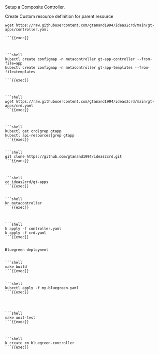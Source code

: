 Setup a Composite Controller.

Create Custom resource definition for parent resource
```shell
wget https://raw.githubusercontent.com/gtanand1994/ideas2crd/main/gt-apps/controller.yaml
 
```{{exec}}



```shell
kubectl create configmap -n metacontroller gt-app-controller --from-file=app
kubectl create configmap -n metacontroller gt-app-templates --from-file=templates
 
```{{exec}}



```shell
wget https://raw.githubusercontent.com/gtanand1994/ideas2crd/main/gt-apps/crd.yaml 
```{{exec}}



```shell
kubectl get crd|grep gtapp
kubectl api-resources|grep gtapp 
```{{exec}}


```shell
git clone https://github.com/gtanand1994/ideas2crd.git
```{{exec}}



```shell
cd ideas2crd/gt-apps
```{{exec}}


```shell
kn metacontroller
```{{exec}}



```shell
k apply -f controller.yaml
k apply -f crd.yaml 
```{{exec}}


Bluegreen deployment


```shell
make build 
```{{exec}}


```shell
kubectl apply -f my-bluegreen.yaml
```{{exec}}




```shell
make unit-test
```{{exec}}



```shell
k create cm bluegreen-controller 
```{{exec}}

